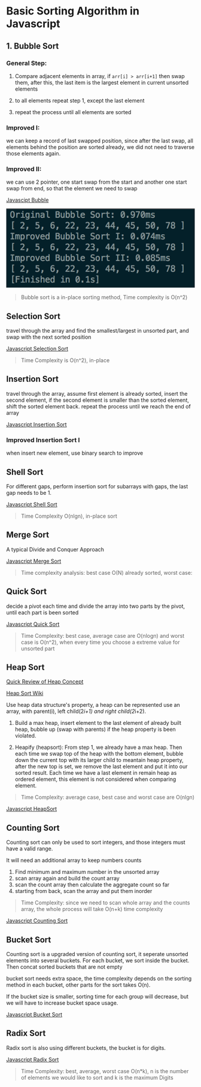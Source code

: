 # Basic Sorting Algorithm in Javascript 

## 1. Bubble Sort

### General Step:

1) Compare adjacent elements in array, if `arr[i] > arr[i+1]` then swap them, after this, the last item is the largest element in current unsorted elements 

2) to all elements repeat step 1, except the last element 

3) repeat the process until all elements are sorted 

### Improved I:

we can keep a record of last swapped position, since after the last swap, all elements behind the position are sorted already, we did not need to traverse those elements again. 

### Improved II:

we can use 2 pointer, one start swap from the start and another one start swap from end, so that the element we need to swap 

[Javascipt Bubble](./bubblesort.js)

<div style="text-align: center;" >
    <img src="../../PIC/bubblesort.png" alt="bubblesort time" />
</div>

>  Bubble sort is a in-place sorting method, Time complexity is O(n^2) 

## Selection Sort

travel through the array and find the smallest/largest in unsorted part, and swap with the next sorted position

[Javascript Selection Sort](./selectionsort.js)

> Time Complexity is O(n^2), in-place


## Insertion Sort

travel through the array, assume first element is already sorted, insert the second element, if the second element is smaller than the sorted element, shift the sorted element back. repeat the process until we reach the end of array

[Javascript Insertion Sort](./insertionsort.js)

### Improved Insertion Sort I 

when insert new element, use binary search to improve 


## Shell Sort 

For different gaps, perform insertion sort for subarrays with gaps, the last gap needs to be 1. 

[Javascript Shell Sort](./shellsort.js) 

> Time Complexity O(nlgn), in-place sort 


## Merge Sort 

A typical Divide and Conquer Approach 

[Javascript Merge Sort](./mergesort.js)

> Time complexity analysis: best case O(N) already sorted, worst case:  


## Quick Sort

decide a pivot each time and divide the array into two parts by the pivot, until each part is been sorted 

[Javascript Quick Sort](./quicksort.js)

> Time Complexity: best case, average case are O(nlogn) and worst case is O(n^2), when every time you choose a extreme value for unsorted part 


## Heap Sort

[Quick Review of Heap Concept](https://www.cs.cmu.edu/~adamchik/15-121/lectures/Binary%20Heaps/heaps.html)

[Heap Sort Wiki](https://en.wikipedia.org/wiki/Heapsort)

Use heap data structure's property, a heap can be represented use an array, with parent(i), left child(2*i+1) and right child(2*i+2).

1. Build a max heap, insert element to the last element of already built heap, bubble up (swap with parents) if the heap property is been violated. 

2. Heapify (heapsort): From step 1, we already have a max heap. Then each time we swap top of the heap with the bottom element, bubble down the current top with its larger child to meantain heap property, after the new top is set, we remove the last element and put it into our sorted result. Each time we have a last element in remain heap as ordered element, this element is not considered when comparing element. 

> Time Complexity: average case, best case and worst case are O(nlgn) 

[Javascript HeapSort](./heapsort.js)


## Counting Sort 

Counting sort can only be used to sort integers, and those integers must have a valid range. 

It will need an additional array to keep numbers counts

1. Find minimum and maximum number in the unsorted array 
2. scan array again and build the count array
3. scan the count array then calculate the aggregate count so far 
4. starting from back, scan the array and put them inorder 

> Time Complexity: since we need to scan whole array and the counts array, the whole process will take O(n+k) time complexity 

[Javascript Counting Sort](./countingsort.js) 


## Bucket Sort 

Counting sort is a upgraded version of counting sort, it seperate unsorted elements into several buckets. For each bucket, we sort inside the bucket. Then concat sorted buckets that are not empty

bucket sort needs extra space, the time complexity depends on the sorting method in each bucket, other parts for the sort takes O(n). 

If the bucket size is smaller, sorting time for each group will decrease, but we will have to increase bucket space usage. 

[Javascript Bucket Sort](./bucketsort.js) 


## Radix Sort

Radix sort is also using different buckets, the bucket is for digits. 

[Javascript Radix Sort](./radixsort.js)

> Time Complexity: best, average, worst case O(n*k), n is the number of elements we would like to sort and k is the maximum Digits 








